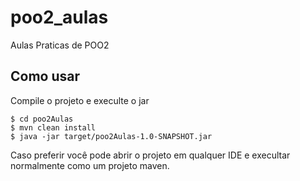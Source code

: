 # poo2_aulas

Aulas Praticas de POO2

## Como usar
Compile o projeto e execulte o jar
```
$ cd poo2Aulas
$ mvn clean install
$ java -jar target/poo2Aulas-1.0-SNAPSHOT.jar 

```
Caso preferir você pode abrir o projeto em qualquer IDE e execultar normalmente como um projeto maven.
